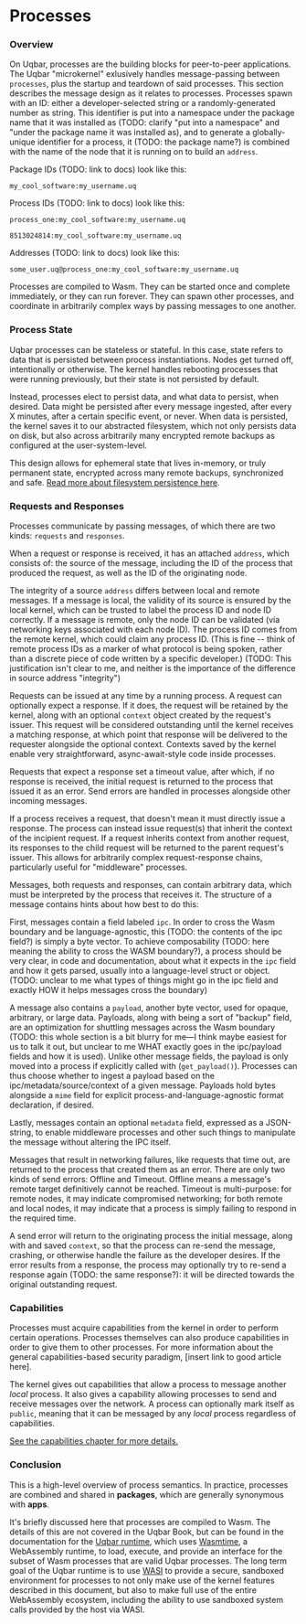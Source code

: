 # Processes

### Overview

On Uqbar, processes are the building blocks for peer-to-peer applications. The Uqbar "microkernel" exlusively handles message-passing between `processes`, plus the startup and teardown of said processes. This section describes the message design as it relates to processes. Processes spawn with an ID: either a developer-selected string or a randomly-generated number as string. This identifier is put into a namespace under the package name that it was installed as (TODO: clarify "put into a namespace" and "under the package name it was installed as), and to generate a globally-unique identifier for a process, it (TODO: the package name?) is combined with the name of the node that it is running on to build an `address`.

Package IDs (TODO: link to docs) look like this:

`my_cool_software:my_username.uq`

Process IDs (TODO: link to docs) look like this:

`process_one:my_cool_software:my_username.uq`

`8513024814:my_cool_software:my_username.uq`

Addresses (TODO: link to docs) look like this:

`some_user.uq@process_one:my_cool_software:my_username.uq`

Processes are compiled to Wasm. They can be started once and complete immediately, or they can run forever. They can spawn other processes, and coordinate in arbitrarily complex ways by passing messages to one another.

### Process State

Uqbar processes can be stateless or stateful. In this case, state refers to data that is persisted between process instantiations. Nodes get turned off, intentionally or otherwise. The kernel handles rebooting processes that were running previously, but their state is not persisted by default.

Instead, processes elect to persist data, and what data to persist, when desired. Data might be persisted after every message ingested, after every X minutes, after a certain specific event, or never. When data is persisted, the kernel saves it to our abstracted filesystem, which not only persists data on disk, but also across arbitrarily many encrypted remote backups as configured at the user-system-level.

This design allows for ephemeral state that lives in-memory, or truly permanent state, encrypted across many remote backups, synchronized and safe. [Read more about filesystem persistence here](./filesystem.md).

### Requests and Responses

Processes communicate by passing messages, of which there are two kinds: `requests` and `responses`.

When a request or response is received, it has an attached `address`, which consists of: the source of the message, including the ID of the process that produced the request, as well as the ID of the originating node.

The integrity of a source `address` differs between local and remote messages. If a message is local, the validity of its source is ensured by the local kernel, which can be trusted to label the process ID and node ID correctly. If a message is remote, only the node ID can be validated (via networking keys associated with each node ID). The process ID comes from the remote kernel, which could claim any process ID. (This is fine -- think of remote process IDs as a marker of what protocol is being spoken, rather than a discrete piece of code written by a specific developer.) (TODO: This justification isn't clear to me, and neither is the importance of the difference in source address "integrity")

Requests can be issued at any time by a running process. A request can optionally expect a response. If it does, the request will be retained by the kernel, along with an optional `context` object created by the request's issuer. This request will be considered outstanding until the kernel receives a matching response, at which point that response will be delivered to the requester alongside the optional context. Contexts saved by the kernel enable very straightforward, async-await-style code inside processes.

Requests that expect a response set a timeout value, after which, if no response is received, the initial request is returned to the process that issued it as an error. Send errors are handled in processes alongside other incoming messages.

If a process receives a request, that doesn't mean it must directly issue a response. The process can instead issue request(s) that inherit the context of the incipient request. If a request inherits context from another request, its responses to the child request will be returned to the parent request's issuer. This allows for arbitrarily complex request-response chains, particularly useful for "middleware" processes.

Messages, both requests and responses, can contain arbitrary data, which must be interpreted by the process that receives it. The structure of a message contains hints about how best to do this:

First, messages contain a field labeled `ipc`. In order to cross the Wasm boundary and be language-agnostic, this (TODO: the contents of the ipc field?) is simply a byte vector. To achieve composability (TODO: here meaning the ability to cross the WASM boundary?), a process should be very clear, in code and documentation, about what it expects in the `ipc` field and how it gets parsed, usually into a language-level struct or object. (TODO: unclear to me what types of things might go in the ipc field and exactly HOW it helps messages cross the boundary)

A message also contains a `payload`, another byte vector, used for opaque, arbitrary, or large data. Payloads, along with being a sort of "backup" field, are an optimization for shuttling messages across the Wasm boundary (TODO: this whole section is a bit blurry for me—I think maybe easiest for us to talk it out, but unclear to me WHAT exactly goes in the ipc/payload fields and how it is used). Unlike other message fields, the payload is only moved into a process if explicitly called with (`get_payload()`). Processes can thus choose whether to ingest a payload based on the ipc/metadata/source/context of a given message. Payloads hold bytes alongside a `mime` field for explicit process-and-language-agnostic format declaration, if desired.

Lastly, messages contain an optional `metadata` field, expressed as a JSON-string, to enable middleware processes and other such things to manipulate the message without altering the IPC itself.

Messages that result in networking failures, like requests that time out, are returned to the process that created them as an error. There are only two kinds of send errors: Offline and Timeout. Offline means a message's remote target definitively cannot be reached. Timeout is multi-purpose: for remote nodes, it may indicate compromised networking; for both remote and local nodes, it may indicate that a process is simply failing to respond in the required time. 

A send error will return to the originating process the initial message, along with and saved `context`, so that the process can re-send the message, crashing, or otherwise handle the failure as the developer desires. If the error results from a response, the process may optionally try to re-send a response again (TODO: the same response?): it will be directed towards the original outstanding request.

### Capabilities

Processes must acquire capabilities from the kernel in order to perform certain operations. Processes themselves can also produce capabilities in order to give them to other processes. For more information about the general capabilities-based security paradigm, [insert link to good article here].

The kernel gives out capabilities that allow a process to message another *local* process. It also gives a capability allowing processes to send and receive messages over the network. A process can optionally mark itself as `public`, meaning that it can be messaged by any *local* process regardless of capabilities.

[See the capabilities chapter for more details.](./process-capabilities.md)

### Conclusion

This is a high-level overview of process semantics. In practice, processes are combined and shared in **packages**, which are generally synonymous with **apps**.

It's briefly discussed here that processes are compiled to Wasm. The details of this are not covered in the Uqbar Book, but can be found in the documentation for the [Uqbar runtime](https://github.com/uqbar-dao/uqbar), which uses [Wasmtime](https://wasmtime.dev/), a WebAssembly runtime, to load, execute, and provide an interface for the subset of Wasm processes that are valid Uqbar processes. The long term goal of the Uqbar runtime is to use [WASI](https://wasi.dev/) to provide a secure, sandboxed environment for processes to not only make use of the kernel features described in this document, but also to make full use of the entire WebAssembly ecosystem, including the ability to use sandboxed system calls provided by the host via WASI.
